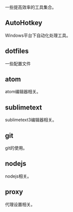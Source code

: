 一些提高效率的工具集合。

## AutoHotkey
Windows平台下自动化处理工具。

## dotfiles
一些配置文件

## atom
atom编辑器相关。

## sublimetext
sublimetext3编辑器相关。

## git
git的使用。

## nodejs
nodejs相关。

## proxy
代理设置相关。

